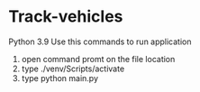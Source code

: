 # Track-vehicles
Python 3.9
Use this commands to run application
1. open command promt on the file location
2. type ./venv/Scripts/activate
3. type python main.py
